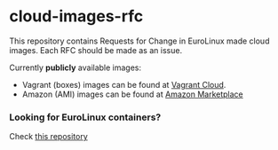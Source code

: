 # cloud-images-rfc
This repository contains Requests for Change in EuroLinux made cloud images.
Each RFC should be made as an issue.

Currently **publicly** available images:

- Vagrant (boxes) images can be found at [Vagrant Cloud](https://app.vagrantup.com/eurolinux-vagrant).
- Amazon (AMI) images can be found at [Amazon Marketplace](https://aws.amazon.com/marketplace/b/2649367011?filters=vendor_id&vendor_id=7e2ee097-5ef8-436b-98b8-f2d8d635a40c)


### Looking for EuroLinux containers?

Check [this repository](https://github.com/EuroLinux/containers-rfc/)
